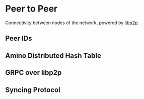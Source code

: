 # Peer to Peer

Connectivity between nodes of the network, powered by [libp2p](https://libp2p.io/).

## Peer IDs

## Amino Distributed Hash Table

## GRPC over libp2p

## Syncing Protocol
